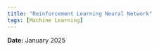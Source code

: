 ```yaml
---
title: "Reinforcement Learning Neural Network"
tags: [Machine Learning]
---
```


<span style="font-weight:bold;">Date:</span> January 2025